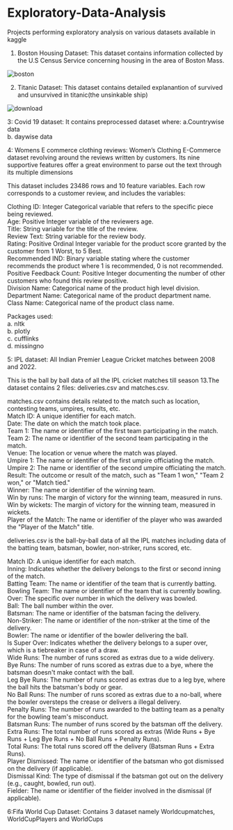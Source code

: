 # Exploratory-Data-Analysis
Projects performing exploratory analysis on various datasets available in kaggle

1. Boston Housing Dataset: This dataset contains information collected by the U.S Census Service concerning housing in the area of Boston Mass.

![boston](https://github.com/Riwaj22/Exploratory-Data-Analysis/assets/99485058/2823b70c-3035-40f1-8bd3-f95e262d0e18)


2. Titanic Dataset: This dataset contains detailed explanantion of survived and unsurvived in titanic(the unsinkable ship)


![download](https://github.com/Riwaj22/Exploratory-Data-Analysis/assets/99485058/b42079cb-28d9-419b-ac11-bd827d74cce5)


3: Covid 19 dataset:
It contains preprocessed dataset where:
a.Countrywise data <br>
b. daywise data

4: Womens E commerce clothing reviews:  Women’s Clothing E-Commerce dataset revolving around the reviews written by customers. Its nine supportive features offer a great environment to parse out the text through its multiple dimensions

This dataset includes 23486 rows and 10 feature variables. Each row corresponds to a customer review, and includes the variables:

Clothing ID: Integer Categorical variable that refers to the specific piece being reviewed.<br>
Age: Positive Integer variable of the reviewers age. <br>
Title: String variable for the title of the review. <br>
Review Text: String variable for the review body. <br>
Rating: Positive Ordinal Integer variable for the product score granted by the customer from 1 Worst, to 5 Best. <br>
Recommended IND: Binary variable stating where the customer recommends the product where 1 is recommended, 0 is not recommended. <br>
Positive Feedback Count: Positive Integer documenting the number of other customers who found this review positive. <br>
Division Name: Categorical name of the product high level division. <br>
Department Name: Categorical name of the product department name. <br>
Class Name: Categorical name of the product class name. <br>

Packages used: <br>
a. nltk <br>
b. plotly <br>
c. cufflinks <br>
d. missingno <br>

5: IPL dataset: All Indian Premier League Cricket matches between 2008 and 2022.

This is the ball by ball data of all the IPL cricket matches till season 13.The dataset contains 2 files: deliveries.csv and matches.csv.



matches.csv contains details related to the match such as location, contesting teams, umpires, results, etc. <br>
Match ID: A unique identifier for each match. <br>
Date: The date on which the match took place.<br>
Team 1: The name or identifier of the first team participating in the match.<br>
Team 2: The name or identifier of the second team participating in the match.<br>
Venue: The location or venue where the match was played.<br>
Umpire 1: The name or identifier of the first umpire officiating the match.<br>
Umpire 2: The name or identifier of the second umpire officiating the match.<br>
Result: The outcome or result of the match, such as "Team 1 won," "Team 2 won," or "Match tied."<br>
Winner: The name or identifier of the winning team.<br>
Win by runs: The margin of victory for the winning team, measured in runs.<br>
Win by wickets: The margin of victory for the winning team, measured in wickets.<br>
Player of the Match: The name or identifier of the player who was awarded the "Player of the Match" title.<br>

deliveries.csv is the ball-by-ball data of all the IPL matches including data of the batting team, batsman, bowler, non-striker, runs scored, etc.

Match ID: A unique identifier for each match. <br>
Inning: Indicates whether the delivery belongs to the first or second inning of the match. <br>
Batting Team: The name or identifier of the team that is currently batting. <br>
Bowling Team: The name or identifier of the team that is currently bowling. <br>
Over: The specific over number in which the delivery was bowled. <br>
Ball: The ball number within the over. <br>
Batsman: The name or identifier of the batsman facing the delivery. <br>
Non-Striker: The name or identifier of the non-striker at the time of the delivery. <br>
Bowler: The name or identifier of the bowler delivering the ball. <br>
Is Super Over: Indicates whether the delivery belongs to a super over, which is a tiebreaker in case of a draw. <br>
Wide Runs: The number of runs scored as extras due to a wide delivery. <br>
Bye Runs: The number of runs scored as extras due to a bye, where the batsman doesn't make contact with the ball. <br>
Leg Bye Runs: The number of runs scored as extras due to a leg bye, where the ball hits the batsman's body or gear. <br>
No Ball Runs: The number of runs scored as extras due to a no-ball, where the bowler oversteps the crease or delivers a illegal delivery. <br>
Penalty Runs: The number of runs awarded to the batting team as a penalty for the bowling team's misconduct. <br>
Batsman Runs: The number of runs scored by the batsman off the delivery. <br>
Extra Runs: The total number of runs scored as extras (Wide Runs + Bye Runs + Leg Bye Runs + No Ball Runs + Penalty Runs). <br>
Total Runs: The total runs scored off the delivery (Batsman Runs + Extra Runs).<br>
Player Dismissed: The name or identifier of the batsman who got dismissed on the delivery (if applicable).<br>
Dismissal Kind: The type of dismissal if the batsman got out on the delivery (e.g., caught, bowled, run out).<br>
Fielder: The name or identifier of the fielder involved in the dismissal (if applicable). <br>

6:Fifa World Cup Dataset: 
Contains 3 dataset namely Worldcupmatches, WorldCupPlayers and WorldCups



